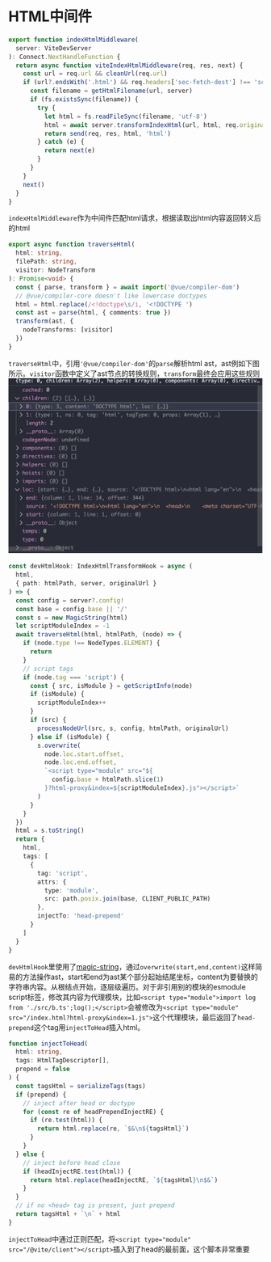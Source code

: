 # HTML中间件

```ts
export function indexHtmlMiddleware(
  server: ViteDevServer
): Connect.NextHandleFunction {
  return async function viteIndexHtmlMiddleware(req, res, next) {
    const url = req.url && cleanUrl(req.url)
    if (url?.endsWith('.html') && req.headers['sec-fetch-dest'] !== 'script') {
      const filename = getHtmlFilename(url, server)
      if (fs.existsSync(filename)) {
        try {
          let html = fs.readFileSync(filename, 'utf-8')
          html = await server.transformIndexHtml(url, html, req.originalUrl)
          return send(req, res, html, 'html')
        } catch (e) {
          return next(e)
        }
      }
    }
    next()
  }
}
```
`indexHtmlMiddleware`作为中间件匹配html请求，根据读取出html内容返回转义后的html


```ts
export async function traverseHtml(
  html: string,
  filePath: string,
  visitor: NodeTransform
): Promise<void> {
  const { parse, transform } = await import('@vue/compiler-dom')
  // @vue/compiler-core doesn't like lowercase doctypes
  html = html.replace(/<!doctype\s/i, '<!DOCTYPE ')
  const ast = parse(html, { comments: true })
  transform(ast, {
    nodeTransforms: [visitor]
  })
}
```
`traverseHtml`中，引用`'@vue/compiler-dom'`的`parse`解析html ast，ast例如下图所示。`visitor`函数中定义了ast节点的转换规则，`transform`最终会应用这些规则
![html-ast](../.vuepress/public/html-ast.png)

```ts
const devHtmlHook: IndexHtmlTransformHook = async (
  html,
  { path: htmlPath, server, originalUrl }
) => {
  const config = server?.config!
  const base = config.base || '/'
  const s = new MagicString(html)
  let scriptModuleIndex = -1
  await traverseHtml(html, htmlPath, (node) => {
    if (node.type !== NodeTypes.ELEMENT) {
      return
    }
    // script tags
    if (node.tag === 'script') {
      const { src, isModule } = getScriptInfo(node)
      if (isModule) {
        scriptModuleIndex++
      }
      if (src) {
        processNodeUrl(src, s, config, htmlPath, originalUrl)
      } else if (isModule) {
        s.overwrite(
          node.loc.start.offset,
          node.loc.end.offset,
          `<script type="module" src="${
            config.base + htmlPath.slice(1)
          }?html-proxy&index=${scriptModuleIndex}.js"></script>`
        )
      }
    }
  })
  html = s.toString()
  return {
    html,
    tags: [
      {
        tag: 'script',
        attrs: {
          type: 'module',
          src: path.posix.join(base, CLIENT_PUBLIC_PATH)
        },
        injectTo: 'head-prepend'
      }
    ]
  }
}
```
`devHtmlHook`里使用了[magic-string]()，通过`overwrite(start,end,content)`这样简易的方法操作ast，start和end为ast某个部分起始结尾坐标，content为要替换的字符串内容。从根结点开始，逐层级遍历。对于非引用别的模块的esmodule script标签，修改其内容为代理模块，比如`<script type="module">import log from './src/b.ts';log();</script>`会被修改为`<script type="module" src="/index.html?html-proxy&index=1.js">`这个代理模块，最后返回了`head-prepend`这个tag用`injectToHead`插入html。

```ts
function injectToHead(
  html: string,
  tags: HtmlTagDescriptor[],
  prepend = false
) {
  const tagsHtml = serializeTags(tags)
  if (prepend) {
    // inject after head or doctype
    for (const re of headPrependInjectRE) {
      if (re.test(html)) {
        return html.replace(re, `$&\n${tagsHtml}`)
      }
    }
  } else {
    // inject before head close
    if (headInjectRE.test(html)) {
      return html.replace(headInjectRE, `${tagsHtml}\n$&`)
    }
  }
  // if no <head> tag is present, just prepend
  return tagsHtml + `\n` + html
}
```
`injectToHead`中通过正则匹配，将`<script type="module" src="/@vite/client"></script>`插入到了head的最前面，这个脚本非常重要